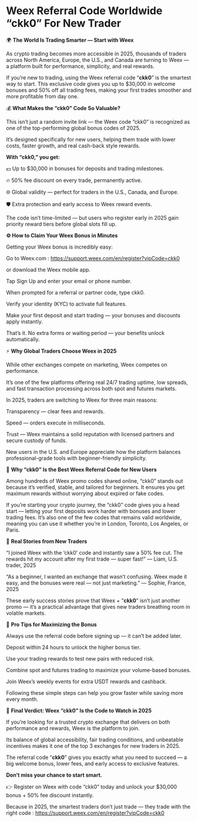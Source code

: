 # Weex Referral Code Worldwide “ckk0”  For New Trader

🌍 **The World Is Trading Smarter — Start with Weex**

As crypto trading becomes more accessible in 2025, thousands of traders across North America, Europe, the U.S., and Canada are turning to Weex — a platform built for performance, simplicity, and real rewards.

If you’re new to trading, using the Weex referral code “**ckk0**” is the smartest way to start. This exclusive code gives you up to $30,000 in welcome bonuses and 50% off all trading fees, making your first trades smoother and more profitable from day one.

💰 **What Makes the “ckk0” Code So Valuable?**

This isn’t just a random invite link — the Weex code “ckk0” is recognized as one of the top-performing global bonus codes of 2025.

It’s designed specifically for new users, helping them trade with lower costs, faster growth, and real cash-back style rewards.

**With “ckk0,” you get:**

💵 Up to $30,000 in bonuses for deposits and trading milestones.

🔥 50% fee discount on every trade, permanently active.

🌐 Global validity — perfect for traders in the U.S., Canada, and Europe.

🛡️ Extra protection and early access to Weex reward events.

The code isn’t time-limited — but users who register early in 2025 gain priority reward tiers before global slots fill up.

**⚙️ How to Claim Your Weex Bonus in Minutes**

Getting your Weex bonus is incredibly easy:

Go to Weex.com : https://support.weex.com/en/register?vipCode=ckk0

 or download the Weex mobile app.

Tap Sign Up and enter your email or phone number.

When prompted for a referral or partner code, type ckk0.

Verify your identity (KYC) to activate full features.

Make your first deposit and start trading — your bonuses and discounts apply instantly.

That’s it. No extra forms or waiting period — your benefits unlock automatically.

⚡ **Why Global Traders Choose Weex in 2025**

While other exchanges compete on marketing, Weex competes on performance.

It’s one of the few platforms offering real 24/7 trading uptime, low spreads, and fast transaction processing across both spot and futures markets.

In 2025, traders are switching to Weex for three main reasons:

Transparency — clear fees and rewards.

Speed — orders execute in milliseconds.

Trust — Weex maintains a solid reputation with licensed partners and secure custody of funds.

New users in the U.S. and Europe appreciate how the platform balances professional-grade tools with beginner-friendly simplicity.

🎯 **Why “ckk0” Is the Best Weex Referral Code for New Users**

Among hundreds of Weex promo codes shared online, “ckk0” stands out because it’s verified, stable, and tailored for beginners.
It ensures you get maximum rewards without worrying about expired or fake codes.

If you’re starting your crypto journey, the “ckk0” code gives you a head start — letting your first deposits work harder with bonuses and lower trading fees.
It’s also one of the few codes that remains valid worldwide, meaning you can use it whether you’re in London, Toronto, Los Angeles, or Paris.

💬 **Real Stories from New Traders**

“I joined Weex with the ‘ckk0’ code and instantly saw a 50% fee cut. The rewards hit my account after my first trade — super fast!”
— Liam, U.S. trader, 2025

“As a beginner, I wanted an exchange that wasn’t confusing. Weex made it easy, and the bonuses were real — not just marketing.”
— Sophie, France, 2025

These early success stories prove that Weex + “**ckk0**” isn’t just another promo — it’s a practical advantage that gives new traders breathing room in volatile markets.

🧠 **Pro Tips for Maximizing the Bonus**

Always use the referral code before signing up — it can’t be added later.

Deposit within 24 hours to unlock the higher bonus tier.

Use your trading rewards to test new pairs with reduced risk.

Combine spot and futures trading to maximize your volume-based bonuses.

Join Weex’s weekly events for extra USDT rewards and cashback.

Following these simple steps can help you grow faster while saving more every month.

🚩 **Final Verdict: Weex “ckk0” Is the Code to Watch in 2025**

If you’re looking for a trusted crypto exchange that delivers on both performance and rewards, Weex is the platform to join.

Its balance of global accessibility, fair trading conditions, and unbeatable incentives makes it one of the top 3 exchanges for new traders in 2025.

The referral code “**ckk0**” gives you exactly what you need to succeed — a big welcome bonus, lower fees, and early access to exclusive features.

**Don’t miss your chance to start smart.**

👉 Register on Weex with code “ckk0” today and unlock your $30,000 bonus + 50% fee discount instantly.

Because in 2025, the smartest traders don’t just trade — they trade with the right code : https://support.weex.com/en/register?vipCode=ckk0
